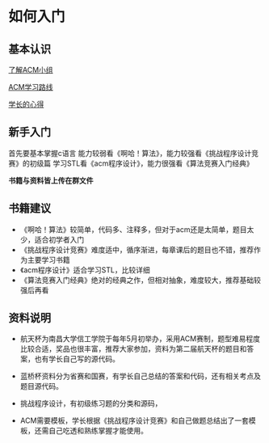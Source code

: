 # 如何入门

## 基本认识

[了解ACM小组](About.md)

[ACM学习路线](Learning-path.md)

[学长的心得](Note.md)

## 新手入门

首先要基本掌握c语言
能力较弱看《啊哈！算法》，能力较强看《挑战程序设计竞赛》的初级篇
学习STL看《acm程序设计》，能力很强看《算法竞赛入门经典》

**书籍与资料皆上传在群文件**

## 书籍建议

* 《啊哈！算法》较简单，代码多、注释多，但对于acm还是太简单，题目太少，适合初学者入门
* 《挑战程序设计竞赛》难度适中，循序渐进，每章课后的题目也不错，推荐作为主要学习书籍
* 《acm程序设计》适合学习STL，比较详细
* 《算法竞赛入门经典》绝对的经典之作，但相对抽象，难度较大，推荐基础较强后再看

## 资料说明

* 航天杯为南昌大学信工学院于每年5月初举办，采用ACM赛制，题型难易程度比较合适，奖品也很丰富，推荐大家参加，资料为第二届航天杯的题目和答案，也有学长自己写的源代码。

* 蓝桥杯资料分为省赛和国赛，有学长自己总结的答案和代码，还有相关考点及题目源代码。

* 挑战程序设计，有初级练习题的分类和源码，

* ACM需要模板，学长根据《挑战程序设计竞赛》和自己做题总结出了一套模板，还需自己吃透和熟练掌握才能使用。
